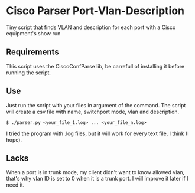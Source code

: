 # Cisco Parser Port-Vlan-Description
Tiny script that finds VLAN and description for each port with a Cisco equipment's show run

## Requirements ##
This script uses the CiscoConfParse lib, be carrefull of installing it before running the script.

## Use ##
Just run the script with your files in argument of the command. The script will create a csv file with name, switchport mode, vlan and description. 

``` console
$ ./parser.py <your_file_1.log> ... <your_file_n.log>
```

I tried the program with .log files, but it will work for every text file, I think (I hope).

## Lacks ##
When a port is in trunk mode, my client didn't want to know allowed vlan, that's why vlan ID is set to 0 when it is a trunk port. I will improve it later if I need it.
